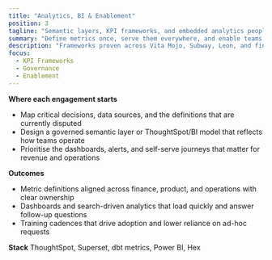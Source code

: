 ```yaml
---
title: "Analytics, BI & Enablement"
position: 3
tagline: "Semantic layers, KPI frameworks, and embedded analytics people adopt."
summary: "Define metrics once, serve them everywhere, and enable teams with workshops, playbooks, and support."
description: "Frameworks proven across Vita Mojo, Subway, Leon, and finance teams needing consistent reporting."
focus:
  - KPI Frameworks
  - Governance
  - Enablement
---
```


**Where each engagement starts**
- Map critical decisions, data sources, and the definitions that are currently disputed
- Design a governed semantic layer or ThoughtSpot/BI model that reflects how teams operate
- Prioritise the dashboards, alerts, and self-serve journeys that matter for revenue and operations

**Outcomes**
- Metric definitions aligned across finance, product, and operations with clear ownership
- Dashboards and search-driven analytics that load quickly and answer follow-up questions
- Training cadences that drive adoption and lower reliance on ad-hoc requests

**Stack**
ThoughtSpot, Superset, dbt metrics, Power BI, Hex
